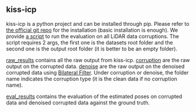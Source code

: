 ## kiss-icp
kiss-icp is a python project and can be installed through pip. Please refer to [the official git repo](https://github.com/PRBonn/kiss-icp) for the installation (basic installation is enough). We provide [a script](./run.sh) to run the evaluation on all LiDAR data corruptions. 
The script requires 2 args, the first one is the datasets root folder and the second one is the output root folder (it is better to be an empty folder). 

[raw_results](./raw_results/) contains all the raw output from kiss-icp.
[corruption](./raw_results/corruption/) are the raw output on the corrupted data.
[denoise](./raw_results/denoise/) are the raw output on the denoised corrupted data using [Bilateral Filter](https://www.ipol.im/pub/art/2017/179/).
Under corruption or denoise, the folder name indicates the corruption type (it is the clean data if no corruption name). 

[eval_results](./eval_results/) contains the evaluation of the estimated poses on corrupted data and denoised corrupted data against the ground truth. 
